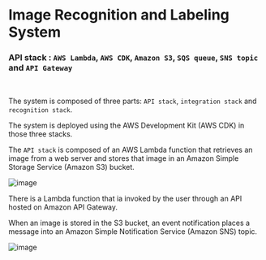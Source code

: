 
<h1> Image Recognition and Labeling System</h1>
<h3> <strong>API stack</strong> : <code>AWS Lambda</code>, <code>AWS CDK</code>, <code>Amazon S3</code>, <code>SQS queue</code>, <code>SNS topic</code> and <code>API Gateway</code></h3>

<br>


<p> The system is composed of three parts: <code>API stack</code>, <code>integration stack</code> and <code>recognition stack</code>. </p>

<p> The system is deployed using the AWS Development Kit (AWS CDK) in those three stacks.</p>

<p> The <code>API stack</code> is composed of an AWS Lambda function that retrieves an image from a web server and stores that image in an Amazon Simple Storage Service (Amazon S3) bucket.</p>

![image](https://github.com/user-attachments/assets/7f251bc5-da3d-40e9-80ff-231f357dd61f)


<p> There is a Lambda function that ia invoked by the user through an API hosted on Amazon API Gateway.</p>

<p> When an image is stored in the S3 bucket, an event notification places a message into an Amazon Simple Notification Service (Amazon SNS) topic.</p>

![image](https://github.com/user-attachments/assets/48439480-9a0a-40af-a9ad-c30512a3cffb)

<br>








